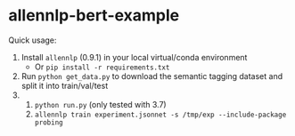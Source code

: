 # allennlp-bert-example
 
Quick usage:
1. Install `allennlp` (0.9.1) in your local virtual/conda environment
    * Or `pip install -r requirements.txt`
2. Run `python get_data.py` to download the semantic tagging dataset and split it into train/val/test
3.
    1. `python run.py` (only tested with 3.7)
    2. `allennlp train experiment.jsonnet -s /tmp/exp --include-package probing`
